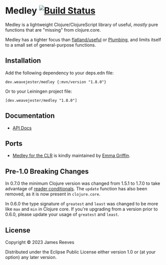 # Medley [![Build Status](https://github.com/weavejester/medley/actions/workflows/test.yml/badge.svg)](https://github.com/weavejester/medley/actions/workflows/test.yml)

Medley is a lightweight Clojure/ClojureScript library of useful,
*mostly* pure functions that are "missing" from clojure.core.

Medley has a tighter focus than [flatland/useful][] or [Plumbing][],
and limits itself to a small set of general-purpose functions.

[flatland/useful]: https://github.com/flatland/useful
[plumbing]:        https://github.com/plumatic/plumbing

## Installation

Add the following dependency to your deps.edn file:

    dev.weavejester/medley {:mvn/version "1.8.0"}

Or to your Leiningen project file:

    [dev.weavejester/medley "1.8.0"]

## Documentation

* [API Docs](http://weavejester.github.io/medley/medley.core.html)

## Ports

* [Medley for the CLR](https://github.com/E-A-Griffin/medley) is kindly
maintained by [Emma Griffin](https://github.com/E-A-Griffin).

## Pre-1.0 Breaking Changes

In 0.7.0 the minimum Clojure version was changed from 1.5.1 to 1.7.0
to take advantage of [reader conditionals][]. The `update` function
has also been removed, as it is now present in `clojure.core`.

In 0.6.0 the type signature of `greatest` and `least` was changed to
be more like `max` and `min` in Clojure core. If you're upgrading from
a version prior to 0.6.0, please update your usage of `greatest` and
`least`.

[reader conditionals]: http://dev.clojure.org/display/design/Reader+Conditionals

## License

Copyright © 2023 James Reeves

Distributed under the Eclipse Public License either version 1.0 or (at
your option) any later version.
